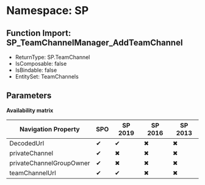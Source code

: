 # Namespace: SP

## Function Import: SP_TeamChannelManager_AddTeamChannel

- ReturnType: SP.TeamChannel
- IsComposable: false
- IsBindable: false
- EntitySet: TeamChannels

## Parameters

**Availability matrix**

Navigation Property | SPO | SP 2019 | SP 2016 | SP 2013
----------|-----|---------|---------|--------
DecodedUrl | ✔ | ✔ | ✖ | ✖
privateChannel | ✔ | ✖ | ✖ | ✖
privateChannelGroupOwner | ✔ | ✖ | ✖ | ✖
teamChannelUrl | ✔ | ✔ | ✖ | ✖
